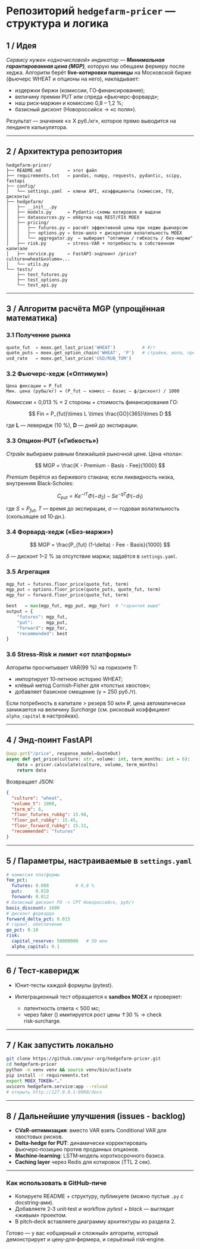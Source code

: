 
# Репозиторий `hedgefarm-pricer` — структура и логика

## 1 / Идея

*Сервису нужен «одночисловой» индикатор — **Минимальная гарантированная цена (MGP)**,* которую мы обещаем фермеру после хеджа.
Алгоритм берёт **live‑котировки пшеницы** на Московской бирже (фьючерс WHEAT и опционы на него), накладывает:

* издержки биржи (комиссии, ГО‑финансирование);
* величину премии PUT или спреда «фьючерс‑форвард»;
* наш риск‑маржин и комиссию 0,8 – 1,2 %;
* базисный дисконт (Новороссийск → «с поля»).

Результат — значение «≥ Х руб./кг», которое прямо выводится на лендинге калькулятора.

---

## 2 / Архитектура репозитория

```
hedgefarm-pricer/
├── README.md          ← этот файл
├── requirements.txt   ← pandas, numpy, requests, pydantic, scipy, fastapi
├── config/
│   └── settings.yaml  ← ключи API, коэффициенты (комиссия, ГО, дисконты)
├── hedgefarm/
│   ├── __init__.py
│   ├── models.py      ← Pydantic‑схемы котировок и выдачи
│   ├── datasources.py ← обёртка над REST/FIX MOEX
│   ├── pricing/
│   │   ├── futures.py ← расчёт эффективной цены при хедже фьючерсом
│   │   ├── options.py ← блэк‑шолз + дискретная волатильность MOEX
│   │   └── aggregator.py  ← выбирает "оптимум / гибкость / без‑маржи"
│   ├── risk.py        ← stress‑VAR + потребность в собственном капитале
│   ├── service.py     ← FastAPI‑эндпоинт /price?culture=wheat&volume=...
│   └── utils.py
└── tests/
    ├── test_futures.py
    ├── test_options.py
    └── test_api.py
```

---

## 3 / Алгоритм расчёта MGP (упрощённая математика)

### 3.1 Получение рынка

```python
quote_fut  = moex.get_last_price('WHEAT')          # ₽/т
quote_puts = moex.get_option_chain('WHEAT', 'P')   # страйки, вола, премия
usd_rate   = moex.get_last_price('USD/RUB_TOM')
```

### 3.2 Фьючерс‑хедж («Оптимум»)

```
Цена фиксации = P_fut
Мин. цена (рубы/кг) = (P_fut – комисс – базис – ф/дисконт) / 1000
```

*Комиссии* = 0,013 % × 2 стороны + стоимость финансирования ГО:

$$
Fin = P_{fut}\times L \times \frac{GO}{365}\times D
$$

где **L** — леверидж (10 %), **D** — дней до экспирации.

### 3.3 Опцион‑PUT («Гибкость»)

*Страйк* выбираем равным ближайшей рыночной цене.
Цена «пола»:

$$
MGP = \frac{K - Premium - Basis - Fee}{1000}
$$

*Premium* берётся из биржевого стакана; если ликвидность низка, внутренняя Black‑Scholes:

$$
C_{put} = K e^{-rT}\Phi(-d_2) - S e^{-qT}\Phi(-d_1)
$$

где $S=P_{fut}$, $T$ — время до экспирации, $\sigma$ — годовая волатильность (скользящее sd 10‑дн.).

### 3.4 Форвард‑хедж («Без‑маржи»)

$$
MGP = \frac{P_{fut} (1-\delta) - Fee - Basis}{1000}
$$

$\delta$ — дисконт 1–2 % за отсутствие маржи; задаётся в `settings.yaml`.

### 3.5 Агрегация

```python
mgp_fut = futures.floor_price(quote_fut, term)
mgp_put = options.floor_price(quote_puts, quote_fut, term)
mgp_for = forward.floor_price(quote_fut, term)

best   = max(mgp_fut, mgp_put, mgp_for)  # "гарантия выше"
output = {
    "futures": mgp_fut,
    "put":     mgp_put,
    "forward": mgp_for,
    "recommended": best
}
```

### 3.6 Stress‑Risk и лимит «от платформы»

Алгоритм просчитывает VAR(99 %) на горизонте T:

* импортирует 10‑летнюю историю WHEAT;
* клёвый метод Cornish‑Fisher для «толстых хвостов»;
* добавляет базисное смещение (γ = 250 руб./т).

Если потребность в капитале > резерв 50 млн ₽, цена автоматически занижается на величину *Surcharge*
(см. рисковый коэффициент `alpha_capital` в настройках).

---

## 4 / Энд‑поинт FastAPI

```python
@app.get("/price", response_model=QuoteOut)
async def get_price(culture: str, volume: int, term_months: int = 6):
    data = pricer.calculate(culture, volume, term_months)
    return data
```

Возвращает JSON:

```json
{
  "culture": "wheat",
  "volume_t": 1000,
  "term_m": 6,
  "floor_futures_rubkg": 15.98,
  "floor_put_rubkg": 15.45,
  "floor_forward_rubkg": 15.31,
  "recommended": "futures"
}
```

---

## 5 / Параметры, настраиваемые в `settings.yaml`

```yaml
# комиссия платформы
fee_pct:
  futures: 0.008          # 0,8 %
  put:     0.010
  forward: 0.012
# базисный дисконт РО -> CPT Новороссийск, руб/т
basis_discount: 1600
# дисконт форварда
forward_delta_pct: 0.015
# гарант. обеспечение
go_pct: 0.10
risk:
  capital_reserve: 50000000   # 50 млн
  alpha_capital: 0.1
```

---

## 6 / Тест‑каверидж

* Юнит‑тесты каждой формулы (pytest).
* Интеграционный тест обращается к **sandbox MOEX** и проверяет:

  * латентность ответа < 500 мс;
  * через faker () имитируется рост цены ↑30 % → check risk‑surcharge.

---

## 7 / Как запустить локально

```bash
git clone https://github.com/your-org/hedgefarm-pricer.git
cd hedgefarm-pricer
python -m venv venv && source venv/bin/activate
pip install -r requirements.txt
export MOEX_TOKEN="…"
uvicorn hedgefarm.service:app --reload
# открыть http://127.0.0.1:8000/docs
```

---

## 8 / Дальнейшие улучшения (issues ‑ backlog)

* **CVaR‑оптимизация**: вместо VAR взять Conditional VAR для хвостовых рисков.
* **Delta‑hedge for PUT**: динамически корректировать фьючерс‑позицию против проданных опционов.
* **Machine‑learning**: LSTM‑модель короткосрочного базиса.
* **Caching layer** через Redis для котировок (TTL 2 сек).

---

### Как использовать в GitHub‑пиче

* Копируете README + структуру, публикуете (можно пустые `.py` с docstring‑ами).
* Добавляете 2‑3 unit‑test и workflow *pytest + black* — выглядит «живым» проектом.
* В pitch‑deck вставляете диаграмму архитектуры из раздела 2.

Готово — у вас «обширный и сложный» алгоритм, который демонстрирует и цену‑для‑фермера, и серьёзный risk‑engine.
